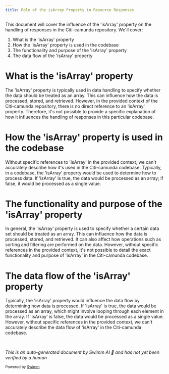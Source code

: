 ```yaml
---
title: Role of the isArray Property in Resource Responses
---
```

This document will cover the influence of the 'isArray' property on the handling of responses in the Citi-camunda repository. We'll cover:

1. What is the 'isArray' property
2. How the 'isArray' property is used in the codebase
3. The functionality and purpose of the 'isArray' property
4. The data flow of the 'isArray' property

# What is the 'isArray' property

The 'isArray' property is typically used in data handling to specify whether the data should be treated as an array. This can influence how the data is processed, stored, and retrieved. However, in the provided context of the Citi-camunda repository, there is no direct reference to an 'isArray' property. Therefore, it's not possible to provide a specific explanation of how it influences the handling of responses in this particular codebase.

# How the 'isArray' property is used in the codebase

Without specific references to 'isArray' in the provided context, we can't accurately describe how it's used in the Citi-camunda codebase. Typically, in a codebase, the 'isArray' property would be used to determine how to process data. If 'isArray' is true, the data would be processed as an array; if false, it would be processed as a single value.

# The functionality and purpose of the 'isArray' property

In general, the 'isArray' property is used to specify whether a certain data set should be treated as an array. This can influence how the data is processed, stored, and retrieved. It can also affect how operations such as sorting and filtering are performed on the data. However, without specific references in the provided context, it's not possible to detail the exact functionality and purpose of 'isArray' in the Citi-camunda codebase.

# The data flow of the 'isArray' property

Typically, the 'isArray' property would influence the data flow by determining how data is processed. If 'isArray' is true, the data would be processed as an array, which might involve looping through each element in the array. If 'isArray' is false, the data would be processed as a single value. However, without specific references in the provided context, we can't accurately describe the data flow of 'isArray' in the Citi-camunda codebase.

&nbsp;

*This is an auto-generated document by Swimm AI 🌊 and has not yet been verified by a human*

<SwmMeta version="3.0.0" repo-id="Z2l0aHViJTNBJTNBQ2l0aS1jYW11bmRhJTNBJTNBZ2lsYWRuYXZvdA==" repo-name="Citi-camunda" doc-type="follow-up"><sup>Powered by [Swimm](/)</sup></SwmMeta>
